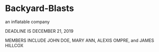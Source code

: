 # Backyard-Blasts
an inflatable company

DEADLINE IS DECEMBER 21, 2019

MEMBERS INCLUDE JOHN DOE, MARY ANN, ALEXIS OMPRE, and JAMES HILLCOX

